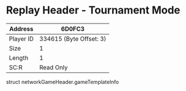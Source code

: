 
#  Replay Header - Tournament Mode
Address   | 6D0FC3
----------|-------------
Player ID | 334615 (Byte Offset: 3)
Size 	  | 1
Length 	  | 1
SC:R      | Read Only

struct networkGameHeader.gameTemplateInfo
